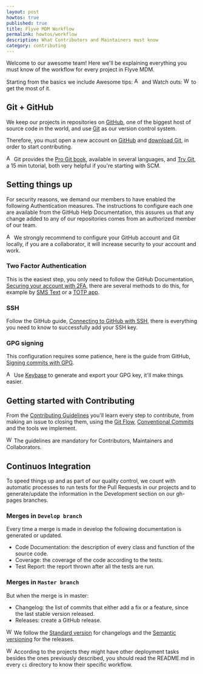 ```yaml
---
layout: post
howtos: true
published: true
title: Flyve MDM Workflow
permalink: howtos/workflow
description: What Contributors and Maintainers must know
category: contributing
---
```


Welcome to our awesome team! Here we'll be explaining everything you must know of the workflow for every project in Flyve MDM.

Starting from the basics we include Awesome tips: <img src="{{ '/images/picto-information.png' | absolute_url }}" alt="Awesome tips:" height="16px"> and Watch outs: <img src="{{ '/images/picto-warning.png' | absolute_url }}" alt="Watch out:" height="16px"> to get the most of it.

## Git + GitHub

We keep our projects in repositories on [GitHub](https://github.com/), one of the biggest host of source code in the world, and use [Git](https://git-scm.com/) as our version control system.

Therefore, you must open a new account on [GitHub](https://github.com/) and [download Git](https://git-scm.com/downloads), in order to start contributing.

<img src="{{ '/images/picto-information.png' | absolute_url }}" alt="Awesome tips:" height="16px"> Git provides the [Pro Git book](https://git-scm.com/book/en/v2), available in several languages, and [Try Git](https://try.github.io/levels/1/challenges/1), a 15 min tutorial, both very helpful if you're starting with SCM.

## Setting things up

For security reasons, we demand our members to have enabled the following Authentication measures. The instructions to configure each one are available from the GitHub Help Documentation, this assures us that any change added to any of our repositories comes from an authorized member of our team.

<img src="{{ '/images/picto-information.png' | absolute_url }}" alt="Awesome tips:" height="16px"> We strongly recommend to configure your GitHub account and Git locally, if you are a collaborator, it will increase security to your account and work.

### Two Factor Authentication

This is the easiest step, you only need to follow the GitHub Documentation, [Securing your account with 2FA](https://help.github.com/articles/securing-your-account-with-two-factor-authentication-2fa/), there are several methods to do this, for example by [SMS Text](https://help.github.com/articles/configuring-two-factor-authentication-via-text-message/) or a [TOTP app](https://help.github.com/articles/configuring-two-factor-authentication-via-a-totp-mobile-app/).

### SSH

Follow the GitHub guide, [Connecting to GitHub with SSH](https://help.github.com/articles/connecting-to-github-with-ssh/), there is everything you need to know to successfully add your SSH key.

### GPG signing

This configuration requires some patience, here is the guide from GitHub, [Signing commits with GPG](https://help.github.com/articles/signing-commits-with-gpg/).

<img src="{{ '/images/picto-information.png' | absolute_url }}" alt="Awesome tips:" height="16px"> Use [Keybase](https://keybase.io/) to generate and export your GPG key, it'll make things easier.

## Getting started with Contributing

From the <a href="https://github.com/flyve-mdm/glpi-plugin/blob/develop/CONTRIBUTING.md" target="_blank">Contributing Guidelines</a> you'll learn every step to contribute, from making an issue to closing them, using the [Git Flow](http://git-flow.readthedocs.io/en/latest/), [Conventional Commits](http://conventionalcommits.org/) and the tools we implement.

<img src="{{ '/images/picto-warning.png' | absolute_url }}" alt="Watch out:" height="16px"> The guidelines are mandatory for Contributors, Maintainers and Collaborators.

## Continuos Integration

To speed things up and as part of our quality control, we count with automatic processes to run tests for the Pull Requests in our projects and to generate/update the information in the Development section on our gh-pages branches.

### Merges in ```Develop branch```

Every time a merge is made in develop the following documentation is generated or updated.

* Code Documentation: the description of every class and function of the source code.
* Coverage: the coverage of the code according to the tests.
* Test Report: the report thrown after all the tests are run.

### Merges in ```Master branch```

But when the merge is in master:

* Changelog: the list of commits that either add a fix or a feature, since the last stable version released.
* Releases: create a GitHub release.

<img src="{{ '/images/picto-warning.png' | absolute_url }}" alt="Watch out:" height="16px"> We follow the [Standard version](https://github.com/conventional-changelog/standard-version) for changelogs and the [Semantic versioning](https://semver.org/) for the releases.

<img src="{{ '/images/picto-warning.png' | absolute_url }}" alt="Watch out:" height="16px"> According to the projects they might have other deployment tasks besides the ones previously described, you should read the README.md in every ```ci``` directory to know their specific workflow.